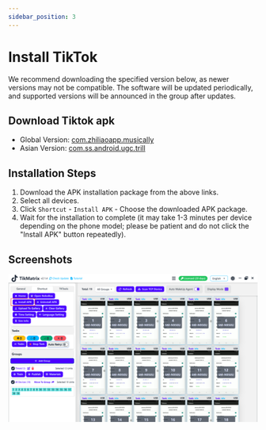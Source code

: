 ```yaml
---
sidebar_position: 3
---
```


# Install TikTok

We recommend downloading the specified version below, as newer versions may not be compatible. The software will be updated periodically, and supported versions will be announced in the group after updates.

## Download Tiktok apk

* Global Version: [com.zhiliaoapp.musically](https://apkpure.com/tiktok-musically-2024/com.zhiliaoapp.musically)
* Asian Version: [com.ss.android.ugc.trill](https://apkpure.com/tiktok/com.ss.android.ugc.trill)

## Installation Steps

1. Download the APK installation package from the above links.
2. Select all devices.
3. Click `Shortcut` - `Install APK` - Choose the downloaded APK package.
4. Wait for the installation to complete (it may take 1-3 minutes per device depending on the phone model; please be patient and do not click the "Install APK" button repeatedly).

## Screenshots

![install.png](../img/install.png)
